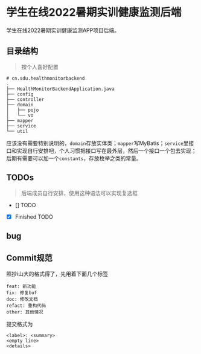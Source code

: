# 学生在线2022暑期实训健康监测后端

学生在线2022暑期实训健康监测APP项目后端。

## 目录结构

> 按个人喜好配置

```shell
# cn.sdu.healthmonitorbackend
.
├── HealthMonitorBackendApplication.java
├── config
├── controller
├── domain
│   ├── pojo
│   └── vo
├── mapper
├── service
└── util
```

应该没有需要特别说明的，`domain`存放实体类；`mapper`写MyBatis；`service`里接口和实现自行安排吧，个人习惯把接口写在最外层，然后一个接口一个包去实现；后期有需要可以加一个`constants`，存放枚举之类的常量。

## TODOs

> 后端成员自行安排，使用这种语法可以实现复选框

- [] TODO
- [x] Finished TODO

## bug

## Commit规范


照抄i山大的格式得了，先用着下面几个标签

```shell
feat: 新功能
fix: 修复buf
doc: 修改文档
refact: 重构代码
other: 其他情况
```

提交格式为

```shell
<label>: <summary>
<empty line>
<details>
```